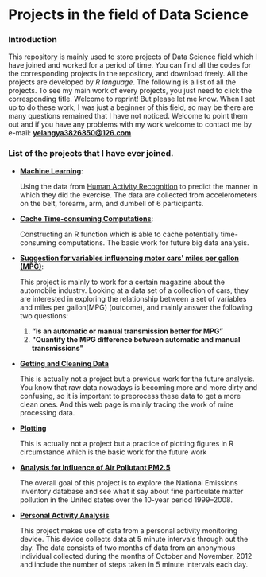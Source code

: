 Projects in the field of Data Science 
=====================================


### Introduction

This repository is mainly used to store projects of Data Science field which I have joined and worked for a period of time. You can find all the codes for the corresponding projects in the repository, and download freely. All the projects are developed by *R language*. The following is a list of all the projects. To see my main work of every projects, you just need to click the corresponding title. Welcome to reprint! But please let me know. When I set up to do these work, I was just a beginner of this field, so may be there are many questions remained that I have not noticed. Welcome to point them out and if you have any problems with my work welcome to contact me by e-mail:  **yelangya3826850@126.com**







### List of the projects that I have ever joined.

  * **[Machine Learning](http://yelangya3826850.github.io/datasciencecoursera/)**:  
      
      Using the data from [Human Activity Recognition](http://groupware.les.inf.puc-rio.br/har) to predict the manner in       which they did the exercise. The data are collected from accelerometers on the belt, forearm, arm, and dumbell of       6 participants.
  * **[Cache Time-consuming Computations](http://rpubs.com/yelangya3826850/CacheTime-consumingComputations)**:
      
      Constructing an R function which is able to cache potentially time-consuming computations. The basic work for           future big data analysis.
  * **[Suggestion for variables influencing motor cars' miles per gallon (MPG)](http://rpubs.com/yelangya3826850/SuggestionforvariablesinfluencingmotorcarsmilespergallonMPG)**:
      
      This project is mainly to work for a certain magazine about the automobile industry. Looking at a data set of a         collection of cars, they are interested in exploring the relationship between a set of variables and miles per          gallon(MPG) (outcome), and mainly answer the following two questions:
      1. **“Is an automatic or manual transmission better for MPG”**
      2. **"Quantify the MPG difference between automatic and manual transmissions"**
  * **[Getting and Cleaning Data](http://yelangya.github.io/Coursera-Data-Science-Getting-and-Cleaning-Data)**

      This is actually not a project but a previous work for the future analysis. You know that raw data nowadays is          becoming more and more dirty and confusing, so it is important to preprocess these data to get a more clean ones.       And this web page is mainly tracing the work of mine processing data.
  * **[Plotting](http://yelangya.github.io/Coursera-Data-Science-Exploratory-Data-Analysis)**
      
      This is actually not a project but a practice of plotting figures in R circumstance which is the basic work for         the future work
  * **[Analysis for Influence of Air Pollutant PM2.5](http://yelangya.github.io/Coursera-Data-Science-Exploratory-Data-Analysis2)**
      
      The overall goal of this project is to explore the National Emissions Inventory database and see what it say about fine particulate matter pollution in the United states over the 10-year period 1999–2008.
  * **[Personal Activity Analysis](http://yelangya3826850.github.io/RepData_PeerAssessment1)**

      This project makes use of data from a personal activity monitoring device. This device collects data at 5 minute        intervals through out the day. The data consists of two months of data from an anonymous individual collected           during the months of October and November, 2012 and include the number of steps taken in 5 minute intervals each        day.






